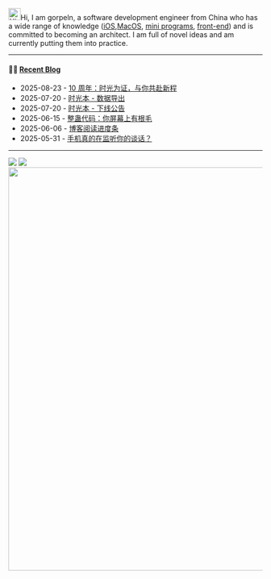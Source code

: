 

<img src='https://img.gorpeln.top/p/Hi.gif' alt='Hi' width="24"/>Hi, I am gorpeln, a software development engineer from China who has a wide range of knowledge ([iOS](https://gorpeln.top/works),[MacOS](https://gorpeln.top/works), [mini programs](https://gorpeln.top/works), [front-end](https://gorpeln.top/works)) and is committed to becoming an architect. I am full of novel ideas and am currently putting them into practice.  

---

#### 🤾‍♂️ <a href="https://gorpeln.top" target="_blank">Recent Blog</a>
 
<!-- blog starts -->
* 2025-08-23 - <a href='https://gorpeln.top/article/17559116027' target='_blank'>10 周年：时光为证，与你共赴新程</a>
* 2025-07-20 - <a href='https://gorpeln.top/article/17529840977' target='_blank'>时光本 - 数据导出</a>
* 2025-07-20 - <a href='https://gorpeln.top/article/17529840360' target='_blank'>时光本 - 下线公告</a>
* 2025-06-15 - <a href='https://gorpeln.top/article/17499800077' target='_blank'>整蛊代码：你屏幕上有根毛</a>
* 2025-06-06 - <a href='https://gorpeln.top/article/17491980488' target='_blank'>博客阅读进度条</a>
* 2025-05-31 - <a href='https://gorpeln.top/article/17486910472' target='_blank'>手机真的在监听你的谈话？</a>
<!-- blog ends -->
---
 

<picture>
  <source
    srcset="https://github.202090.xyz/api?username=gorpeln&show_icons=true&hide_border=true&line_height=24&theme=dark"
    media="(prefers-color-scheme: dark)"
  />
  <img src="https://github.202090.xyz/api?username=gorpeln&show_icons=true&hide_border=true&line_height=24" />
</picture>
<picture>
  <source
    srcset="https://github.202090.xyz/api/top-langs/?username=gorpeln&layout=compact&hide_border=true&langs_count=8&theme=dark"
    media="(prefers-color-scheme: dark)"
  />
  <img src="https://github.202090.xyz/api/top-langs/?username=gorpeln&layout=compact&hide_border=true&langs_count=8" />
</picture>

<img width="800" src="https://github-readme-activity-graph.vercel.app/graph?username=gorpeln&theme=github-compact&hide_border=true&area=true" />



 

